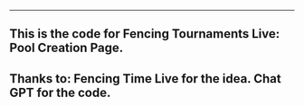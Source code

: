 ---------------------------------------------------------------------
This is the code for Fencing Tournaments Live: Pool Creation Page.
---------------------------------------------------------------------
Thanks to:
Fencing Time Live for the idea.
Chat GPT for the code.
---------------------------------------------------------------------
